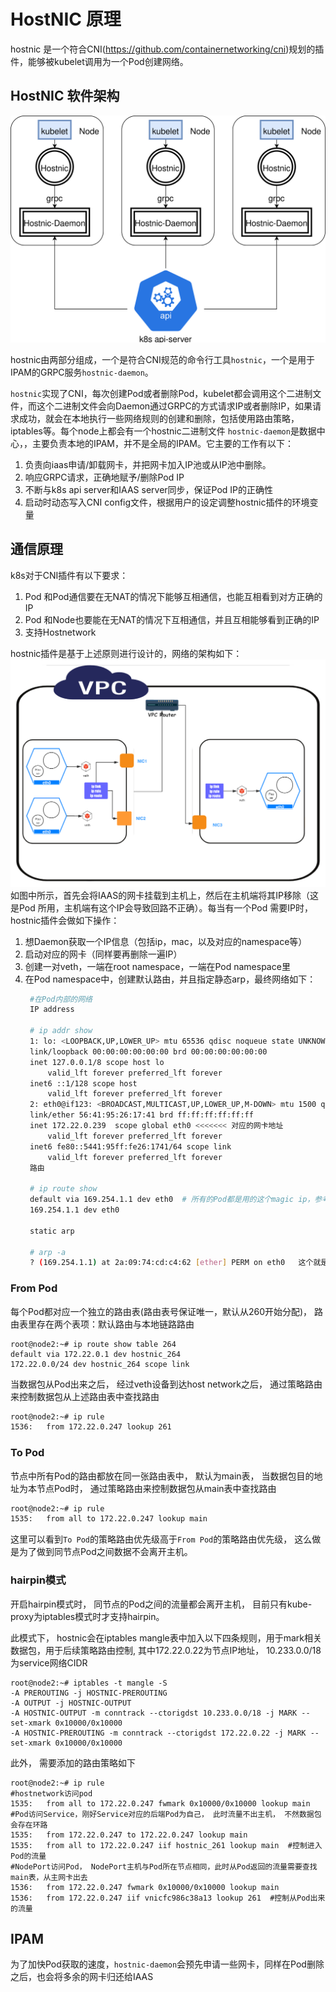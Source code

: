 # HostNIC 原理
hostnic 是一个符合CNI(https://github.com/containernetworking/cni)规划的插件，能够被kubelet调用为一个Pod创建网络。

## HostNIC 软件架构
![软件架构](arch.svg)

hostnic由两部分组成，一个是符合CNI规范的命令行工具`hostnic`，一个是用于IPAM的GRPC服务`hostnic-daemon`。

`hostnic`实现了CNI，每次创建Pod或者删除Pod，kubelet都会调用这个二进制文件，而这个二进制文件会向Daemon通过GRPC的方式请求IP或者删除IP，如果请求成功，就会在本地执行一些网络规则的创建和删除，包括使用路由策略，iptables等。每个node上都会有一个hostnic二进制文件
`hostnic-daemon`是数据中心，，主要负责本地的IPAM，并不是全局的IPAM。它主要的工作有以下：
1. 负责向iaas申请/卸载网卡，并把网卡加入IP池或从IP池中删除。
2. 响应GRPC请求，正确地赋予/删除Pod IP
3. 不断与k8s api server和IAAS server同步，保证Pod IP的正确性
4. 启动时动态写入CNI config文件，根据用户的设定调整hostnic插件的环境变量

## 通信原理
k8s对于CNI插件有以下要求：
1. Pod 和Pod通信要在无NAT的情况下能够互相通信，也能互相看到对方正确的IP
2. Pod 和Node也要能在无NAT的情况下互相通信，并且互相能够看到正确的IP
3. 支持Hostnetwork

hostnic插件是基于上述原则进行设计的，网络的架构如下：
![网络架构](pod.png)
如图中所示，首先会将IAAS的网卡挂载到主机上，然后在主机端将其IP移除（这是Pod 所用，主机端有这个IP会导致回路不正确）。每当有一个Pod 需要IP时，hostnic插件会做如下操作：
1. 想Daemon获取一个IP信息（包括ip，mac，以及对应的namespace等）
2. 启动对应的网卡（同样要再删除一遍IP）
3. 创建一对veth，一端在root namespace，一端在Pod namespace里
4. 在Pod namespace中，创建默认路由，并且指定静态arp，最终网络如下：
   ```bash
    #在Pod内部的网络
    IP address

    # ip addr show
    1: lo: <LOOPBACK,UP,LOWER_UP> mtu 65536 qdisc noqueue state UNKNOWN qlen 1
    link/loopback 00:00:00:00:00:00 brd 00:00:00:00:00:00
    inet 127.0.0.1/8 scope host lo
        valid_lft forever preferred_lft forever
    inet6 ::1/128 scope host 
        valid_lft forever preferred_lft forever
    2: eth0@if123: <BROADCAST,MULTICAST,UP,LOWER_UP,M-DOWN> mtu 1500 qdisc noqueue state UP 
    link/ether 56:41:95:26:17:41 brd ff:ff:ff:ff:ff:ff
    inet 172.22.0.239  scope global eth0 <<<<<<< 对应的网卡地址
        valid_lft forever preferred_lft forever
    inet6 fe80::5441:95ff:fe26:1741/64 scope link 
        valid_lft forever preferred_lft forever
    路由

    # ip route show
    default via 169.254.1.1 dev eth0  # 所有的Pod都是用的这个magic ip，参考的calico
    169.254.1.1 dev eth0 

    static arp

    # arp -a
    ? (169.254.1.1) at 2a:09:74:cd:c4:62 [ether] PERM on eth0   这个就是veth另外一端(主机侧)的mac
   ```

### From Pod
每个Pod都对应一个独立的路由表(路由表号保证唯一，默认从260开始分配)， 路由表里存在两个表项：默认路由与本地链路路由
```shell
root@node2:~# ip route show table 264
default via 172.22.0.1 dev hostnic_264
172.22.0.0/24 dev hostnic_264 scope link
```
当数据包从Pod出来之后， 经过veth设备到达host network之后， 通过策略路由来控制数据包从上述路由表中查找路由
```bash
root@node2:~# ip rule
1536:   from 172.22.0.247 lookup 261
```

### To Pod
节点中所有Pod的路由都放在同一张路由表中， 默认为main表， 当数据包目的地址为本节点Pod时， 通过策略路由来控制数据包从main表中查找路由
```bash
root@node2:~# ip rule
1535:   from all to 172.22.0.247 lookup main
```
这里可以看到`To Pod`的策略路由优先级高于`From Pod`的策略路由优先级， 这么做是为了做到同节点Pod之间数据不会离开主机。

### hairpin模式

开启hairpin模式时， 同节点的Pod之间的流量都会离开主机， 目前只有kube-proxy为iptables模式时才支持hairpin。 

此模式下， hostnic会在iptables mangle表中加入以下四条规则，用于mark相关数据包，用于后续策略路由控制, 其中172.22.0.22为节点IP地址， 10.233.0.0/18为service网络CIDR
```shell
root@node2:~# iptables -t mangle -S
-A PREROUTING -j HOSTNIC-PREROUTING
-A OUTPUT -j HOSTNIC-OUTPUT
-A HOSTNIC-OUTPUT -m conntrack --ctorigdst 10.233.0.0/18 -j MARK --set-xmark 0x10000/0x10000
-A HOSTNIC-PREROUTING -m conntrack --ctorigdst 172.22.0.22 -j MARK --set-xmark 0x10000/0x10000
```

此外， 需要添加的路由策略如下
```shell
root@node2:~# ip rule
#hostnetwork访问pod
1535:   from all to 172.22.0.247 fwmark 0x10000/0x10000 lookup main 
#Pod访问Service，刚好Service对应的后端Pod为自己， 此时流量不出主机， 不然数据包会存在环路
1535:   from 172.22.0.247 to 172.22.0.247 lookup main
1535:   from all to 172.22.0.247 iif hostnic_261 lookup main  #控制进入Pod的流量
#NodePort访问Pod， NodePort主机与Pod所在节点相同，此时从Pod返回的流量需要查找main表，从主网卡出去
1536:   from 172.22.0.247 fwmark 0x10000/0x10000 lookup main
1536:   from 172.22.0.247 iif vnicfc986c38a13 lookup 261  #控制从Pod出来的流量
```

## IPAM

为了加快Pod获取的速度，`hostnic-daemon`会预先申请一些网卡，同样在Pod删除之后，也会将多余的网卡归还给IAAS
